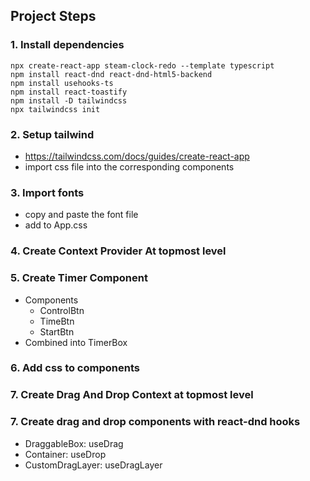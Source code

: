 ## Project Steps

### 1. Install dependencies
```
npx create-react-app steam-clock-redo --template typescript
npm install react-dnd react-dnd-html5-backend
npm install usehooks-ts
npm install react-toastify
npm install -D tailwindcss
npx tailwindcss init
```
### 2. Setup tailwind
- https://tailwindcss.com/docs/guides/create-react-app
- import css file into the corresponding components

### 3. Import fonts
- copy and paste the font file
- add to App.css

### 4. Create Context Provider At topmost level

### 5. Create Timer Component
- Components
    - ControlBtn
    - TimeBtn
    - StartBtn
- Combined into TimerBox

### 6. Add css to components

### 7. Create Drag And Drop Context at topmost level

### 7. Create drag and drop components with react-dnd hooks
- DraggableBox: useDrag
- Container: useDrop
- CustomDragLayer: useDragLayer

